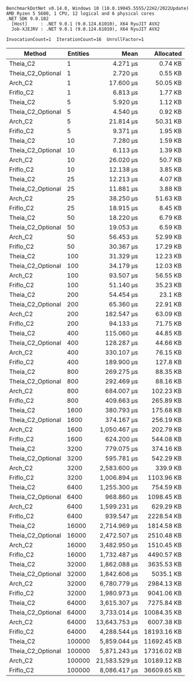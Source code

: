 ```

BenchmarkDotNet v0.14.0, Windows 10 (10.0.19045.5555/22H2/2022Update)
AMD Ryzen 5 5600, 1 CPU, 12 logical and 6 physical cores
.NET SDK 9.0.102
  [Host]     : .NET 9.0.1 (9.0.124.61010), X64 RyuJIT AVX2
  Job-XJEJRV : .NET 9.0.1 (9.0.124.61010), X64 RyuJIT AVX2

InvocationCount=1  IterationCount=16  UnrollFactor=1  

```
| Method            | Entities | Mean          | Allocated   |
|------------------ |--------- |--------------:|------------:|
| Theia_C2          | 1        |      4.271 μs |     0.74 KB |
| Theia_C2_Optional | 1        |      2.720 μs |     0.55 KB |
| Arch_C2           | 1        |     17.600 μs |    50.05 KB |
| Friflo_C2         | 1        |      6.813 μs |     1.77 KB |
| Theia_C2          | 5        |      5.920 μs |     1.12 KB |
| Theia_C2_Optional | 5        |      4.540 μs |     0.92 KB |
| Arch_C2           | 5        |     21.814 μs |    50.31 KB |
| Friflo_C2         | 5        |      9.371 μs |     1.95 KB |
| Theia_C2          | 10       |      7.280 μs |     1.59 KB |
| Theia_C2_Optional | 10       |      6.113 μs |     1.39 KB |
| Arch_C2           | 10       |     26.020 μs |     50.7 KB |
| Friflo_C2         | 10       |     12.138 μs |     3.85 KB |
| Theia_C2          | 25       |     12.213 μs |     4.07 KB |
| Theia_C2_Optional | 25       |     11.881 μs |     3.88 KB |
| Arch_C2           | 25       |     38.250 μs |    51.63 KB |
| Friflo_C2         | 25       |     18.915 μs |     8.45 KB |
| Theia_C2          | 50       |     18.220 μs |     6.79 KB |
| Theia_C2_Optional | 50       |     19.053 μs |     6.59 KB |
| Arch_C2           | 50       |     56.453 μs |    52.99 KB |
| Friflo_C2         | 50       |     30.367 μs |    17.29 KB |
| Theia_C2          | 100      |     31.329 μs |    12.23 KB |
| Theia_C2_Optional | 100      |     34.179 μs |    12.03 KB |
| Arch_C2           | 100      |     93.507 μs |    56.55 KB |
| Friflo_C2         | 100      |     51.140 μs |    35.23 KB |
| Theia_C2          | 200      |     54.454 μs |     23.1 KB |
| Theia_C2_Optional | 200      |     65.360 μs |    22.91 KB |
| Arch_C2           | 200      |    182.547 μs |    63.09 KB |
| Friflo_C2         | 200      |     94.133 μs |    71.75 KB |
| Theia_C2          | 400      |    115.060 μs |    44.85 KB |
| Theia_C2_Optional | 400      |    128.287 μs |    44.66 KB |
| Arch_C2           | 400      |    330.107 μs |    76.15 KB |
| Friflo_C2         | 400      |    189.900 μs |    127.8 KB |
| Theia_C2          | 800      |    269.275 μs |    88.35 KB |
| Theia_C2_Optional | 800      |    292.469 μs |    88.16 KB |
| Arch_C2           | 800      |    684.007 μs |   102.23 KB |
| Friflo_C2         | 800      |    409.663 μs |   265.89 KB |
| Theia_C2          | 1600     |    380.793 μs |   175.68 KB |
| Theia_C2_Optional | 1600     |    374.167 μs |   256.19 KB |
| Arch_C2           | 1600     |  1,050.467 μs |   202.79 KB |
| Friflo_C2         | 1600     |    624.200 μs |   544.08 KB |
| Theia_C2          | 3200     |    779.075 μs |   374.16 KB |
| Theia_C2_Optional | 3200     |    595.781 μs |   542.29 KB |
| Arch_C2           | 3200     |  2,583.600 μs |    339.9 KB |
| Friflo_C2         | 3200     |  1,006.894 μs |  1103.96 KB |
| Theia_C2          | 6400     |  1,255.300 μs |   754.59 KB |
| Theia_C2_Optional | 6400     |    968.860 μs |  1098.45 KB |
| Arch_C2           | 6400     |  1,599.231 μs |   629.29 KB |
| Friflo_C2         | 6400     |    939.547 μs |  2228.54 KB |
| Theia_C2          | 16000    |  2,714.969 μs |  1814.58 KB |
| Theia_C2_Optional | 16000    |  2,472.507 μs |  2510.48 KB |
| Arch_C2           | 16000    |  3,482.950 μs |  1510.45 KB |
| Friflo_C2         | 16000    |  1,732.487 μs |  4490.57 KB |
| Theia_C2          | 32000    |  1,862.088 μs |  3635.53 KB |
| Theia_C2_Optional | 32000    |  1,842.606 μs |   5035.1 KB |
| Arch_C2           | 32000    |  6,780.779 μs |  2984.13 KB |
| Friflo_C2         | 32000    |  1,980.973 μs |  9041.06 KB |
| Theia_C2          | 64000    |  3,615.307 μs |  7275.84 KB |
| Theia_C2_Optional | 64000    |  3,733.014 μs | 10084.35 KB |
| Arch_C2           | 64000    | 13,643.753 μs |  6007.38 KB |
| Friflo_C2         | 64000    |  4,288.544 μs | 18193.16 KB |
| Theia_C2          | 100000   |  5,859.044 μs | 11692.45 KB |
| Theia_C2_Optional | 100000   |  5,871.243 μs | 17316.02 KB |
| Arch_C2           | 100000   | 21,583.529 μs | 10189.12 KB |
| Friflo_C2         | 100000   |  8,086.417 μs | 36609.65 KB |
